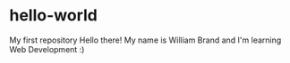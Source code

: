 # hello-world
My first repository
Hello there! 
My name is William Brand and I'm learning Web Development :)
